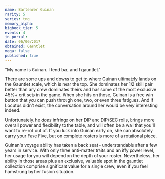 ```yaml
---
name: Bartender Guinan
rarity: 5
series: tng
memory_alpha:
bigbook_tier: 5
events: 4
in_portal:
date: 06/06/2017
obtained: Gauntlet
mega: false
published: true
---
```


"My name is Guinan. I tend bar, and I gauntlet."

There are some ups and downs to get to where Guinan ultimately lands on the Gauntlet scale, which is near the top. She dominates her 1/2 skill pair better than any crew dominates theirs and has some of the most exclusive 45%+ crit sets in the game. When she hits on those, Guinan is a free win button that you can push through one, two, or even three fatigues. And if Locutus didn't exist, the conversation around her would be very interesting indeed.

Unfortunately, he *does* infringe on her DIP and DIP/SEC rolls, brings more overall power and flexibility to the table, and will often be a wall that you'll want to re-roll out of. If you luck into Guinan early on, she can absolutely carry your Fave Five, but on complete rosters is more of a rotational piece.

Guinan's voyage ability has taken a back seat - understandable after a few years in service. With only three anti-matter traits and an iffy power level, her usage for you will depend on the depth of your roster. Nevertheless, her ability in those areas plus an exclusive, valuable spot in the gauntlet collection comprise significant value for a single crew, even if you feel hamstrung by her fusion situation.
